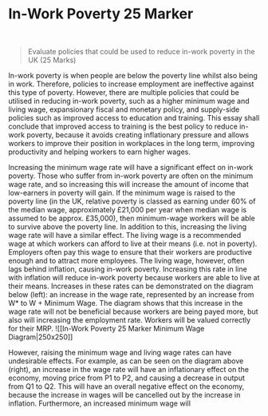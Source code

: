 # In-Work Poverty 25 Marker

</br>

> Evaluate policies that could be used to reduce in-work poverty in the UK (25 Marks)

In-work poverty is when people are below the poverty line whilst also being in work. Therefore, policies to increase employment are ineffective against this type of poverty. However, there are multiple policies that could be utilised in reducing in-work poverty, such as a higher minimum wage and living wage, expansionary fiscal and monetary policy, and supply-side policies such as improved access to education and training. This essay shall conclude that improved access to training is the best policy to reduce in-work poverty, because it avoids creating inflationary pressure and allows workers to improve their position in workplaces in the long term, improving productivity and helping workers to earn higher wages.

Increasing the minimum wage rate will have a significant effect on in-work poverty. Those who suffer from in-work poverty are often on the minimum wage rate, and so increasing this will increase the amount of income that low-earners in poverty will gain. If the minimum wage is raised to the poverty line (in the UK, relative poverty is classed as earning under 60% of the median wage, approximately £21,000 per year when median wage is assumed to be approx. £35,000), then minimum-wage workers will be able to survive above the poverty line. In addition to this, increasing the living wage rate will have a similar effect. The living wage is a recommended wage at which workers can afford to live at their means (i.e. not in poverty). Employers often pay this wage to ensure that their workers are productive enough and to attract more employees. The living wage, however, often lags behind inflation, causing in-work poverty. Increasing this rate in line with inflation will reduce in-work poverty because workers are able to live at their means. Increases in these rates can be demonstrated on the diagram below (left): an increase in the wage rate, represented by an increase from W* to W + Minimum Wage. The diagram shows that this increase in the wage rate will not be beneficial because workers are being payed more, but also will increasing the employment rate. Workers will be valued correctly for their MRP.
![[In-Work Poverty 25 Marker Minimum Wage Diagram|250x250]]

However, raising the minimum wage and living wage rates can have undesirable effects. For example, as can be seen on the diagram above (right), an increase in the wage rate will have an inflationary effect on the economy, moving price from P1 to P2, and causing a decrease in output from Q1 to Q2. This will have an overall negative effect on the economy, because the increase in wages will be cancelled out by the increase in inflation. Furthermore, an increased minimum wage will 